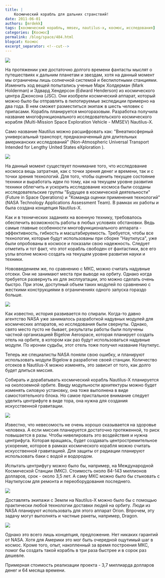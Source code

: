 ```yaml
---
title: |
    Космический корабль для дальних странствий!
date: 2011-06-01
authors: [mrdekk]
tags: [космический корабль, mmsev, nautilus-x, космос, исследования]
categories: [Космос]
permalink: /blog/space/484.html
blogcat: Космос
excerpt_separator: <!--cut-->
---
```



![](http://itw66.ru/uploads/images/00/00/01/2011/06/01/c71fc4.jpg)


На протяжении уже достаточно долгого времени фантасты мыслят о путешествиях к дальним планетам и звездам, хотя на данный момент мы ограничены лишь солнечной системой и беспилотными станциями. Изменить ход вещей попытались ученые Марк Холдерман (Mark Holderman) и Эдвард Хендерсон (Edward Henderson) из космического центра Джонсона (JSC). Они изобрели космический аппарат, который можно было бы отправлять в пилотируемые экспедиции примерно на два года. В нем сможет разместиться экипаж в шесть человек с припасами. Корабль планируется многоразовым. Разработка получила название многофункционального исследовательского космического корабля (Multi-Mission Space Exploration Vehicle - MMSEV) Nautilus-X.

Само название Nautilus можно расшифровать как: "Внеатмосферный универсальный транспорт, предназначенный для длительных американских исследований" (Non-Atmospheric Universal Transport Intended for Lengthy United States eXploration ).


<!--cut-->



![](http://itw66.ru/uploads/images/00/00/01/2011/06/01/cc6976.jpg)


На данный момент существует понимание того, что исследование космоса вещь затратная, как с точки зрения денег и времени, так и с точки зрения технологий. Для того, чтобы оценить текущее состояние техники и выработать идеи по тому, как на текущем уровне развития техники облегчить и ускорить исследование космоса были созданы исследовательские группы "Будущее в космической деятельности" (Future in Space Operations) и "Команда оценки применения технологий" (NASA Technology Applications Assessment Team). В рамках их работы и была создана концепция Nautilus-X.

Как и в технических заданиях на военную технику, требовалось обеспечить возможность работы в любых условиях обстановки. Ведь самые главные особенности многофункционального аппарата - эффективность, гибкость и масштабируемость. Требуется, чтобы все технологии, которые будут использованы при сборке "Наутилуса", уже были опробованы в космосе и показали свою надежность. Следует отметить и тот факт, что этот корабль свободен от фантастики, все его узлы вполне можно создать на текущем уровне развития науки и техники. 

Нововведением же, по сравнению с МКС, можно считать надувные отсеки. Они не занимают места при выводе на орбиту. Однако когда требуется развернуть их для эксплуатации, это можно сделать очень быстро. При этом, доступный объем таких модулей по сравнению с жесткими конструкциями в ограничениях одного запуска гораздо больше.


![](http://itw66.ru/uploads/images/00/00/01/2011/06/01/d52dc1.jpg)


Как известно, история развивается по спирали. Когда-то давно агентство NASA уже занималось разработкой надувных модулей для космических аппаратов, но исследования были свернуты. Однако, свято место пусто не бывает, результаты работы были получены частной организацией Bigelow Aerospace, которая планирует создать отель на орбите, в котором как раз будут использоваться надувные модули. По иронии судьбы, этот отель тоже получил название Наутилус.

Теперь же специалисты NASA поняли свою ошибку, и планируют использовать модули Bigelow в разработке своей станции. Количество отсеков в Nautilus-X можно изменять, это зависит от того, как долго будет длиться миссия.

Собирать и дорабатывать космический корабль Nautilus-X планируется на околоземной орбите. Ввиду модульности архитектуры можно будет изменять силовую установку, она тоже выполнена в виде самостоятельного блока. Но самое пристальное внимание следует уделить центрифуге в виде тора, она нужна для создания искусственной гравитации.


![](http://itw66.ru/uploads/images/00/00/01/2011/06/01/2269d6.jpg)


Известно, что невесомость не очень хорошо сказывается на здоровье человека. А если миссия планируется достаточно протяженной, то риск повышается в разы. Чтобы нивелировать это воздействия и нужна центрифуга. Которая вращаясь, будет создавать центростремительное ускорение, которое в рамках космического корабля можно считать искусственной гравитацией. Для защиты от радиации планируют использовать баки с водой и водородом.

Испытать центрифугу можно было бы, например, на Международной Космической Станции (МКС). Стоимость около 84-143 миллионов долларов, срок - около 3,5 лет. А саму МКС можно было бы стыковать с Наутилусом для ремонта и переоборудования последнего.


![](http://itw66.ru/uploads/images/00/00/01/2011/06/01/9a4cac.jpg)


Доставлять экипажи с Земли на Nautilus-X можно было бы с помощью практически любой технологии доставки людей на орбиту. Люди из NASA планируют использовать для этого аппарат Orion. Впрочем, эту задачу могут выполнять и частные ракеты, например, Dragon.


![](http://itw66.ru/uploads/images/00/00/01/2011/06/01/c2e409.jpg)


Однако это всего лишь концепция, предложение. Нет никаких гарантий от NASA. Хотя для Америки это мог быть очередной ощутимый шаг в космос. Кроме того, опыт, накопленный за время построения МКС, помог бы создать такой корабль в три раза быстрее и в сорок раз дешевле.

Примерная стоимость реализации проекта - 3,7 миллиарда долларов денег и 64 месяца времени.
